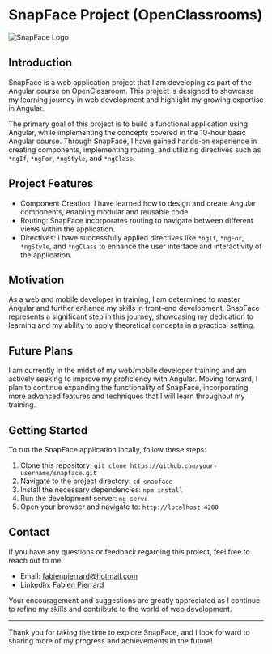 # SnapFace Project (OpenClassrooms)

![SnapFace Logo](https://user.oc-static.com/upload/2021/11/11/16366495596929_snapface.png)

## Introduction

SnapFace is a web application project that I am developing as part of the Angular course on OpenClassroom. This project is designed to showcase my learning journey in web development and highlight my growing expertise in Angular.

The primary goal of this project is to build a functional application using Angular, while implementing the concepts covered in the 10-hour basic Angular course. Through SnapFace, I have gained hands-on experience in creating components, implementing routing, and utilizing directives such as `*ngIf`, `*ngFor`, `*ngStyle`, and `*ngClass`.

## Project Features

- Component Creation: I have learned how to design and create Angular components, enabling modular and reusable code.
- Routing: SnapFace incorporates routing to navigate between different views within the application.
- Directives: I have successfully applied directives like `*ngIf`, `*ngFor`, `*ngStyle`, and `*ngClass` to enhance the user interface and interactivity of the application.

## Motivation

As a web and mobile developer in training, I am determined to master Angular and further enhance my skills in front-end development. SnapFace represents a significant step in this journey, showcasing my dedication to learning and my ability to apply theoretical concepts in a practical setting.

## Future Plans

I am currently in the midst of my web/mobile developer training and am actively seeking to improve my proficiency with Angular. Moving forward, I plan to continue expanding the functionality of SnapFace, incorporating more advanced features and techniques that I will learn throughout my training.

## Getting Started

To run the SnapFace application locally, follow these steps:

1. Clone this repository: `git clone https://github.com/your-username/snapface.git`
2. Navigate to the project directory: `cd snapface`
3. Install the necessary dependencies: `npm install`
4. Run the development server: `ng serve`
5. Open your browser and navigate to: `http://localhost:4200`

## Contact

If you have any questions or feedback regarding this project, feel free to reach out to me:

- Email: fabienpierrard@hotmail.com
- LinkedIn: [Fabien Pierrard](https://www.linkedin.com/in/fabien-pierrard/)

Your encouragement and suggestions are greatly appreciated as I continue to refine my skills and contribute to the world of web development.

---

Thank you for taking the time to explore SnapFace, and I look forward to sharing more of my progress and achievements in the future!
